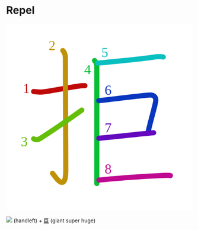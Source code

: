 # Repel
![拒](../kanji-colorize/62d2.svg)

![](http://www.kanjidamage.com/assets/radsmall/hand-aafaca9c6c732e8c5cbc36a76c32a05e6a94bf3bd18976c360e42bf73dc0c1cd.jpg) (handleft) + [巨](巨.md) (giant super huge)